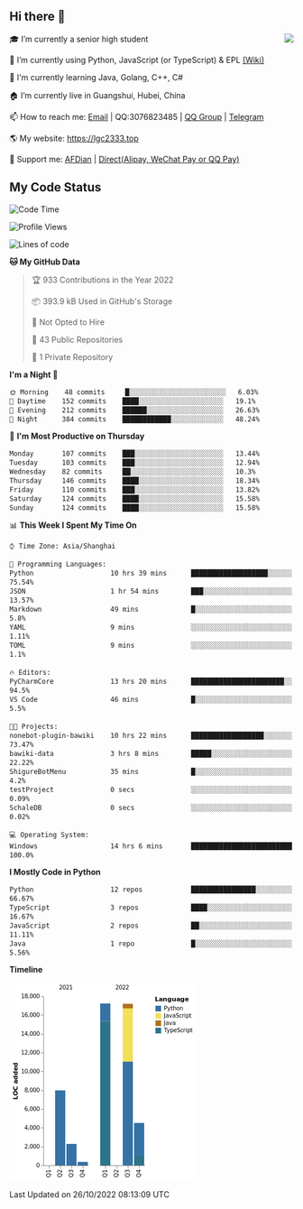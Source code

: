 ## Hi there 👋

<div width="50%">
<img align="right" src="https://github-readme-stats.vercel.app/api?username=lgc2333&show_icons=true" />
</div>

🎓 I’m currently a senior high student

📝 I’m currently using Python, JavaScript (or TypeScript) & EPL [(Wiki)](https://en.wikipedia.org/wiki/Easy_Programming_Language)

📒 I'm currently learning Java, Golang, C++, C#

🏠 I’m currently live in Guangshui, Hubei, China

📫 How to reach me: [Email](mailto:lgc2333@126.com) | QQ:3076823485 | [QQ Group](https://jq.qq.com/?_wv=1027&k=ktwOHdU2) | [Telegram](https://t.me/@lgc2333)

🌎 My website: <https://lgc2333.top>

🤝 Support me: [AFDian](https://afdian.net/@lgc2333) | [Direct(Alipay, WeChat Pay or QQ Pay)](https://s2.loli.net/2022/02/03/MLqe53BjWOAhpcF.png)

## My Code Status

<!--START_SECTION:waka-->
![Code Time](http://img.shields.io/badge/Code%20Time-818%20hrs%2024%20mins-blue)

![Profile Views](http://img.shields.io/badge/Profile%20Views-12-blue)

![Lines of code](https://img.shields.io/badge/From%20Hello%20World%20I%27ve%20Written-50%20Thousand%20lines%20of%20code-blue)

**🐱 My GitHub Data** 

> 🏆 933 Contributions in the Year 2022
 > 
> 📦 393.9 kB Used in GitHub's Storage 
 > 
> 🚫 Not Opted to Hire
 > 
> 📜 43 Public Repositories 
 > 
> 🔑 1 Private Repository 
 > 
**I'm a Night 🦉** 

```text
🌞 Morning    48 commits     █░░░░░░░░░░░░░░░░░░░░░░░░   6.03% 
🌆 Daytime    152 commits    ████░░░░░░░░░░░░░░░░░░░░░   19.1% 
🌃 Evening    212 commits    ██████░░░░░░░░░░░░░░░░░░░   26.63% 
🌙 Night      384 commits    ████████████░░░░░░░░░░░░░   48.24%

```
📅 **I'm Most Productive on Thursday** 

```text
Monday       107 commits    ███░░░░░░░░░░░░░░░░░░░░░░   13.44% 
Tuesday      103 commits    ███░░░░░░░░░░░░░░░░░░░░░░   12.94% 
Wednesday    82 commits     ██░░░░░░░░░░░░░░░░░░░░░░░   10.3% 
Thursday     146 commits    ████░░░░░░░░░░░░░░░░░░░░░   18.34% 
Friday       110 commits    ███░░░░░░░░░░░░░░░░░░░░░░   13.82% 
Saturday     124 commits    ████░░░░░░░░░░░░░░░░░░░░░   15.58% 
Sunday       124 commits    ████░░░░░░░░░░░░░░░░░░░░░   15.58%

```


📊 **This Week I Spent My Time On** 

```text
⌚︎ Time Zone: Asia/Shanghai

💬 Programming Languages: 
Python                   10 hrs 39 mins      ███████████████████░░░░░░   75.54% 
JSON                     1 hr 54 mins        ███░░░░░░░░░░░░░░░░░░░░░░   13.57% 
Markdown                 49 mins             █░░░░░░░░░░░░░░░░░░░░░░░░   5.8% 
YAML                     9 mins              ░░░░░░░░░░░░░░░░░░░░░░░░░   1.11% 
TOML                     9 mins              ░░░░░░░░░░░░░░░░░░░░░░░░░   1.1%

🔥 Editors: 
PyCharmCore              13 hrs 20 mins      ███████████████████████░░   94.5% 
VS Code                  46 mins             █░░░░░░░░░░░░░░░░░░░░░░░░   5.5%

🐱‍💻 Projects: 
nonebot-plugin-bawiki    10 hrs 22 mins      ██████████████████░░░░░░░   73.47% 
bawiki-data              3 hrs 8 mins        █████░░░░░░░░░░░░░░░░░░░░   22.22% 
ShigureBotMenu           35 mins             █░░░░░░░░░░░░░░░░░░░░░░░░   4.2% 
testProject              0 secs              ░░░░░░░░░░░░░░░░░░░░░░░░░   0.09% 
SchaleDB                 0 secs              ░░░░░░░░░░░░░░░░░░░░░░░░░   0.02%

💻 Operating System: 
Windows                  14 hrs 6 mins       █████████████████████████   100.0%

```

**I Mostly Code in Python** 

```text
Python                   12 repos            ████████████████░░░░░░░░░   66.67% 
TypeScript               3 repos             ████░░░░░░░░░░░░░░░░░░░░░   16.67% 
JavaScript               2 repos             ██░░░░░░░░░░░░░░░░░░░░░░░   11.11% 
Java                     1 repo              █░░░░░░░░░░░░░░░░░░░░░░░░   5.56%

```


**Timeline**

![Chart not found](https://raw.githubusercontent.com/lgc2333/lgc2333/main/charts/bar_graph.png) 


 Last Updated on 26/10/2022 08:13:09 UTC
<!--END_SECTION:waka-->
